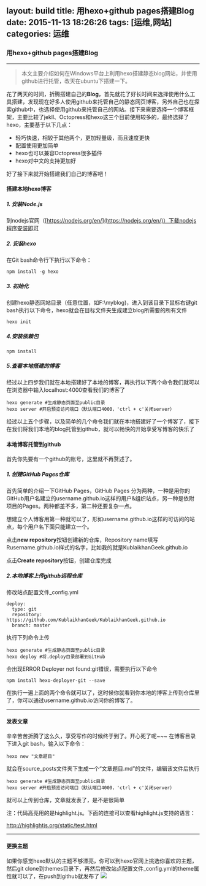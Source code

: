 ﻿layout: build
title: 用hexo+github pages搭建Blog 
date: 2015-11-13 18:26:26
tags: [运维,网站]
categories: 运维
---
### 用hexo+github pages搭建Blog 
***
>本文主要介绍如何在Windows平台上利用hexo搭建静态blog网站，并使用github进行托管，改天在ubuntu下搭建一下。

<!--more-->

>
花了两天的时间，折腾搭建自己的**Blog**，首先就花了好长时间来选择使用什么工具搭建，发现现在好多人使用github来托管自己的静态网页博客，另外自己也在探索github中，也选择使用github来托管自己的网站。接下来需要选择一个博客框架，主要比较了jekll、Octopress和hexo这三个目前使用较多的，最终选择了hexo，主要基于以下几点：
* 轻巧快速，相较于其他两个，更加轻量级，而且速度更快
* 配置使用更加简单
* hexo也可以兼容Octopress很多插件
* hexo对中文的支持更加好 

好了接下来就开始搭建我们自己的博客吧！
#### 搭建本地hexo博客
##### 1. 安装Node.js
到nodejs官网（[https://nodejs.org/en/](https://nodejs.org/en/)）下载nodejs程序安装即可
##### 2. 安装hexo
在Git bash命令行下执行以下命令：

	npm install -g hexo
	
##### 3. 初始化
创建hexo静态网站目录（任意位置，如F:\myblog)，进入到该目录下鼠标右键git bash执行以下命令，hexo就会在目标文件夹生成建立blog所需要的所有文件

	hexo init
##### 4.安装依赖包
	npm install
##### 5.查看本地搭建的博客
经过以上四步我们就在本地搭建好了本地的博客，再执行以下两个命令我们就可以在浏览器中输入localhost:4000查看我们的博客了

	hexo generate #生成静态页面至public目录
	hexo server #开启预览访问端口（默认端口4000，'ctrl + c'关闭server）
经过以上五个步骤，以及简单的几个命令我们就在本地搭建好了一个博客了，接下在我们将我们本地的blog托管到github，就可以畅快的开始享受写博客的快乐了
#### 本地博客托管到github
首先你先要有一个github的账号，这里就不再赘述了。
##### 1. 创建GitHub Pages仓库
首先简单的介绍一下GitHub Pages，GitHub Pages 分为两种，一种是用你的GitHub用户名建立的username.github.io这样的用户&组织站点，另一种是依附项目的Pages。两种都差不多，第二种还要复杂一点。

想建立个人博客用第一种就可以了，形如username.github.io这样的可访问的站点，每个用户名下面只能建立一个。

点击**new repository**按钮创建新的仓库，Repository name填写Rusername.github.io样式的名字，比如我的就是KublaikhanGeek.github.io

点击**Create repository**按钮，创建仓库完成
##### 2.本地博客上传github远程仓库
修改站点配置文件_config.yml

	deploy:
	  type: git
	  repository: https://github.com/KublaikhanGeek/KublaikhanGeek.github.io
	  branch: master
	
执行下列命令上传

	hexo generate #生成静态页面至public目录
	hexo deploy #将.deploy目录部署到GitHub
会出现ERROR Deployer not found:git错误，需要执行以下命令

	npm install hexo-deployer-git --save
在执行一遍上面的两个命令就可以了，这时候你就看到你本地的博客上传到仓库里了，你可以通过username.github.io访问你的博客了。

***
#### 发表文章
辛辛苦苦折腾了这么久，享受写作的时候终于到了。开心死了呢~~~
在博客目录下进入git bash，输入以下命令：

	hexo new "文章题目"
就会在source\_posts文件夹下生成一个“文章题目.md”的文件，编辑该文件后执行

	hexo generate #生成静态页面至public目录
	hexo server #开启预览访问端口（默认端口4000，'ctrl + c'关闭server）
就可以上传到仓库，文章就发表了，是不是很简单

注：代码高亮用的是highlight.js。下面的连接可以查看highlight.js支持的语言：

[http://highlightjs.org/static/test.html
](http://highlightjs.org/static/test.html)
***
#### 更换主题
如果你感觉hexo默认的主题不够漂亮，你可以到hexo官网上挑选你喜欢的主题，然后git clone到themes目录下，再然后修改站点配置文件_config.yml的theme属性就可以了，在push到github就发布了
![](http://i12.tietuku.com/8c6dddaea6d6bd35.png)



